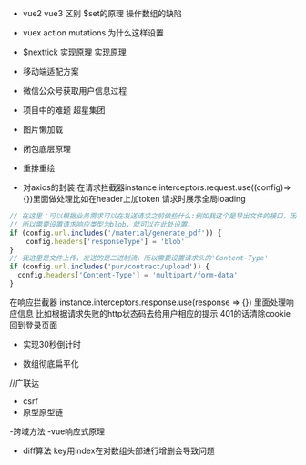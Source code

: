 - vue2 vue3 区别 $set的原理 操作数组的缺陷  

- vuex action mutations 为什么这样设置


- $nexttick 实现原理  [实现原理](https://blog.csdn.net/weixin_53312997/article/details/126979838) 

- 移动端适配方案

- 微信公众号获取用户信息过程

- 项目中的难题   超星集团

- 图片懒加载

- 闭包底层原理
    

- 重排重绘

- 对axios的封装
在请求拦截器instance.interceptors.request.use((config)=>{})里面做处理比如在header上加token 请求时展示全局loading 
```javascript
// 在这里：可以根据业务需求可以在发送请求之前做些什么:例如我这个是导出文件的接口，因为返回的是二进制流，
// 所以需要设置请求响应类型为blob，就可以在此处设置。
if (config.url.includes('/material/generate_pdf')) {
    config.headers['responseType'] = 'blob'
}
// 我这里是文件上传，发送的是二进制流，所以需要设置请求头的'Content-Type'
if (config.url.includes('pur/contract/upload')) {
  config.headers['Content-Type'] = 'multipart/form-data'
}
```
在响应拦截器 instance.interceptors.response.use(response => {}) 里面处理响应信息 比如根据请求失败的http状态码去给用户相应的提示 401的话清除cookie 回到登录页面

- 实现30秒倒计时

- 数组彻底扁平化 

//广联达
- csrf
- 原型原型链

-跨域方法
-vue响应式原理
- diff算法 key用index在对数组头部进行增删会导致问题 



